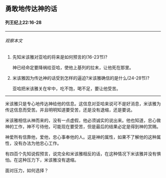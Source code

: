 ## 勇敢地传达神的话

#### 列王纪上22:16-28

------

###### 观察本文
1. 先知米该雅对亚哈的将来是如何预言的(16-23节)?    神已经命定要降祸给亚哈，使他上基列的拉末，让他死在那里。2. 米该雅因为传达神的话受到怎样的逼迫?米该雅确信的是什么(24-28节)?
    亚哈把米该雅关在牢中，吃不饱，喝不足，要让他受苦。
------
米该雅只是专心地传达神给他的信息。这信息对亚哈来说可不是好消息，米该雅为传这信息而受苦。并且明明知道要受苦，还是没有退缩，还是要说。
米该雅相信从神而来的，没有一点虚假，他必须诚实的说出来。他也知道，忠心做神的工作，神不亏待他，可能现在要受苦，但是最后的结果必定是得到神的赏赐。
神爱所有信靠他，爱他，忠心事奉他的人。这是神的属性，如果不了解他的这种属性，没有办法为他忠心工作。
有四百个先知说假预言，说完全和米该雅相反的话，在这种情况下米该雅并没有惧怕。在这种压力下，米该雅没有退缩。
面对压力，如何选择？